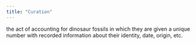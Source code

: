 ```yaml
---
title: "Curation"
---
```

the act of accounting for dinosaur fossils in which they are given a unique number with recorded information about their identity, date, origin, etc.

